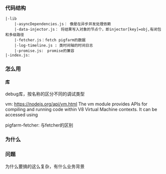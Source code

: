 
### 代码结构
```
|-lib
    |-asyncDependencies.js： 像是在异步并发处理依赖
    |-data-injector.js： 将结果写入对象的节点个，即injector[key]=obj,有闭包和多级路径
    |-fetcher.js：fetch pigfarm的数据
    |-log-timeline.js : 类时间轴的时间日志
    |-promise.js:　promise的兼容
|-index.js:
```




### 怎么用



#### 库
debug库，按名称的区分不同的调试类型

vm: https://nodejs.org/api/vm.html
The vm module provides APIs for compiling and running code within V8 Virtual Machine contexts. It can be accessed using

pigfarm-fetcher:  与fetcher的区别

####



### 为什么





### 问题

为什么要搞的这么复杂，有什么业务背景



